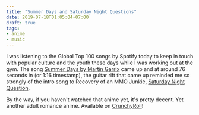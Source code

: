 ```yaml
---
title: "Summer Days and Saturday Night Questions"
date: 2019-07-18T01:05:04-07:00
draft: true
tags:
- anime
- music
---
```


I was listening to the Global Top 100 songs by Spotify today to keep in touch with popular culture and the youth these days while I was working out at the gym.  The song [Summer Days by Martin Garrix](https://www.youtube.com/watch?v=LdvvPtIfR8w "Martin Garrix feat. Macklemore & Patrick Stump of Fall Out Boy - Summer Days [Lyric Video]") came up and at around 76 seconds in (or 1:16 timestamp), the guitar rift that came up reminded me so strongly of the intro song to Recovery of an MMO Junkie, [Saturday Night Question](https://www.youtube.com/watch?v=Ln6NpxYb73k "Recovery of an MMO Junkie - Opening | Saturday Night Question").

By the way, if you haven't watched that anime yet, it's pretty decent.  Yet another adult romance anime.  Available on [CrunchyRoll](https://www.crunchyroll.com/recovery-of-an-mmo-junkie "Recovery of an MMO Junkie on CrunchyRoll")!